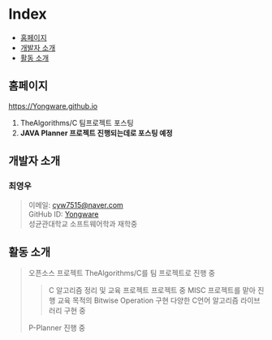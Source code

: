 # Index
 * [홈페이지](#HOME_PAGE)
 * [개발자 소개](#Members)
 * [활동 소개](#about_doing)

## <div id = "HOME_PAGE">홈페이지</div>
https://Yongware.github.io
1. TheAlgorithms/C 팀프로젝트 포스팅<br>
2. **JAVA Planner 프로젝트 진행되는데로 포스팅 예정**<br>

## <div id = "Members">개발자 소개</div>
### 최영우
> 이메일: cyw7515@naver.com<br>
> GitHub ID: [Yongware](https://github.com/yongware)<br>
> 성균관대학교 소프트웨어학과 재학중<br>

## <div id = "about_doing">활동 소개</div>
> 오픈소스 프로젝트 TheAlgorithms/C를 팀 프로젝트로 진행 중
> > C 알고리즘 정리 및 교육 프로젝트
> > 프로젝트 중 MISC 프로젝트를 맡아 진행
> > 교육 목적의 Bitwise Operation 구현
> > 다양한 C언어 알고리즘 라이브러리 구현 중
> 
> P-Planner 진행 중
> >
> 
